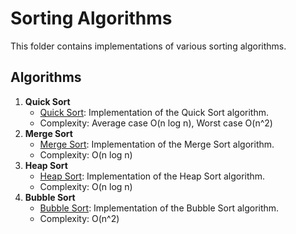 # Sorting Algorithms

This folder contains implementations of various sorting algorithms.

## Algorithms

1. **Quick Sort**
   - [Quick Sort](Quick_Sort.cpp): Implementation of the Quick Sort algorithm.
   - Complexity: Average case O(n log n), Worst case O(n^2)
2. **Merge Sort**
   - [Merge Sort](Merge_Sort.cpp): Implementation of the Merge Sort algorithm.
   - Complexity: O(n log n)
3. **Heap Sort**
   - [Heap Sort](Heap_Sort.cpp): Implementation of the Heap Sort algorithm.
   - Complexity: O(n log n)
4. **Bubble Sort**
   - [Bubble Sort](Bubble_Sort.cpp): Implementation of the Bubble Sort algorithm.
   - Complexity: O(n^2)
